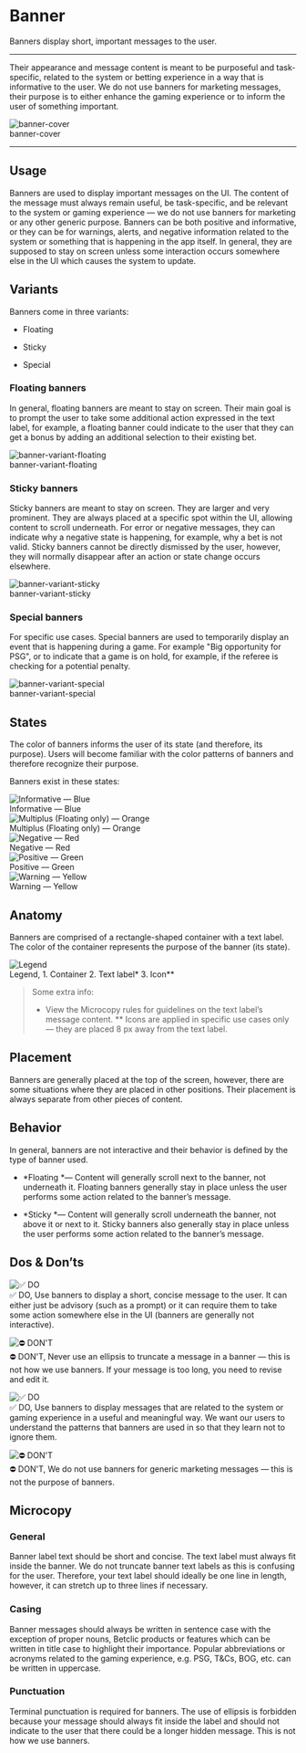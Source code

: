 
# Banner

Banners display short, important messages to the user. 

---

Their appearance and message content is meant to be purposeful and task-specific, related to the system or betting experience in a way that is informative to the user. We do not use banners for marketing messages, their purpose is to either enhance the gaming experience or to inform the user of something important.

  
![banner-cover](https://studio-assets.supernova.io/design-systems/27883/47e11357-1b70-4e5e-9af9-ac313c6b85a2.png)  
banner-cover  


---

## Usage

Banners are used to display important messages on the UI. The content of the message must always remain useful, be task-specific, and be relevant to the system or gaming experience — we do not use banners for marketing or any other generic purpose. Banners can be both positive and informative, or they can be for warnings, alerts, and negative information related to the system or something that is happening in the app itself. In general, they are supposed to stay on screen unless some interaction occurs somewhere else in the UI which causes the system to update.

## Variants

Banners come in three variants:

- Floating

- Sticky

- Special

### Floating banners

In general, floating banners are meant to stay on screen. Their main goal is to prompt the user to take some additional action expressed in the text label, for example, a floating banner could indicate to the user that they can get a bonus by adding an additional selection to their existing bet.

  
![banner-variant-floating](https://studio-assets.supernova.io/design-systems/27883/9e1dc70f-8f4b-4c8a-a7c3-7b0108943fa4.png)  
banner-variant-floating  


### Sticky banners

Sticky banners are meant to stay on screen. They are larger and very prominent. They are always placed at a specific spot within the UI, allowing content to scroll underneath. For error or negative messages, they can indicate why a negative state is happening, for example, why a bet is not valid. Sticky banners cannot be directly dismissed by the user, however, they will normally disappear after an action or state change occurs elsewhere.

  
![banner-variant-sticky](https://studio-assets.supernova.io/design-systems/27883/b4f75b69-c5a2-41a3-b3e7-b5703f0d3c4a.png)  
banner-variant-sticky  


### Special banners 

For specific use cases. Special banners are used to temporarily display an event that is happening during a game. For example "Big opportunity for PSG", or to indicate that a game is on hold, for example, if the referee is checking for a potential penalty.

  
![banner-variant-special](https://studio-assets.supernova.io/design-systems/27883/18b62bfb-f6e0-4aca-8650-fb476c3aac8f.png)  
banner-variant-special  


## States

The color of banners informs the user of its state (and therefore, its purpose). Users will become familiar with the color patterns of banners and therefore recognize their purpose.

Banners exist in these states:

  
![Informative — Blue](https://studio-assets.supernova.io/design-systems/27883/d241f2b6-8b18-456f-8a17-c76433c7c95c.png)  
Informative — Blue  
![Multiplus (Floating only) — Orange](https://studio-assets.supernova.io/design-systems/27883/f8ad6815-f2c9-477c-ac91-98a511041e17.png)  
Multiplus (Floating only) — Orange  
![Negative — Red](https://studio-assets.supernova.io/design-systems/27883/7953aa9e-d33c-461d-acd8-6394b9e0fdbf.png)  
Negative — Red  
![Positive — Green](https://studio-assets.supernova.io/design-systems/27883/411124df-d095-49ed-b0ad-af8d2eb4c79b.png)  
Positive — Green  
![Warning — Yellow](https://studio-assets.supernova.io/design-systems/27883/511fef87-5cf7-4c33-91a8-3db30aaeceb3.png)  
Warning — Yellow  


## Anatomy

Banners are comprised of a rectangle-shaped container with a text label. The color of the container represents the purpose of the banner (its state).

  
![Legend](https://studio-assets.supernova.io/design-systems/27883/3ec2db42-6af0-472c-898c-aebde754b244.png)  
Legend, 1. Container
2. Text label*
3. Icon**  
  


> Some extra info:  
> * View the Microcopy rules for guidelines on the text label’s message content.
** Icons are applied in specific use cases only — they are placed 8 px away from the text label.

## Placement

Banners are generally placed at the top of the screen, however, there are some situations where they are placed in other positions. Their placement is always separate from other pieces of content.

## Behavior

In general, banners are not interactive and their behavior is defined by the type of banner used.

- *Floating *— Content will generally scroll next to the banner, not underneath it. Floating banners generally stay in place unless the user performs some action related to the banner’s message.

- *Sticky *— Content will generally scroll underneath the banner, not above it or next to it. Sticky banners also generally stay in place unless the user performs some action related to the banner’s message.

## Dos & Don’ts

  
![✅ DO](https://studio-assets.supernova.io/design-systems/27883/8ba4ca0e-6f0b-4176-9b5c-e2ba46e2e7cb.png)  
✅ DO, Use banners to display a short, concise message to the user. It can either just be advisory (such as a prompt) or it can require them to take some action somewhere else in the UI (banners are generally not interactive).  
  
![⛔️ DON'T](https://studio-assets.supernova.io/design-systems/27883/4829bb54-61d5-4d9e-8dfc-72f0b161d776.png)  
⛔️ DON'T, Never use an ellipsis to truncate a message in a banner — this is not how we use banners. If your message is too long, you need to revise and edit it.  
  
![✅ DO](https://studio-assets.supernova.io/design-systems/27883/e3c1a9b8-8cc3-405e-b156-db8800cce296.png)  
✅ DO, Use banners to display messages that are related to the system or gaming experience in a useful and meaningful way. We want our users to understand the patterns that banners are used in so that they learn not to ignore them.  
  
![⛔️ DON'T](https://studio-assets.supernova.io/design-systems/27883/9df59abc-4d1b-4d01-83b0-3c31a0e1275b.png)  
⛔️ DON'T, We do not use banners for generic marketing messages — this is not the purpose of banners.  
  


## Microcopy

### General

Banner label text should be short and concise. The text label must always fit inside the banner. We do not truncate banner text labels as this is confusing for the user. Therefore, your text label should ideally be one line in length, however, it can stretch up to three lines if necessary.

### Casing

Banner messages should always be written in sentence case with the exception of proper nouns, Betclic products or features which can be written in title case to highlight their importance. Popular abbreviations or acronyms related to the gaming experience, e.g. PSG, T&Cs, BOG, etc. can be written in uppercase.

### Punctuation

Terminal punctuation is required for banners. The use of ellipsis is forbidden because your message should always fit inside the label and should not indicate to the user that there could be a longer hidden message. This is not how we use banners.